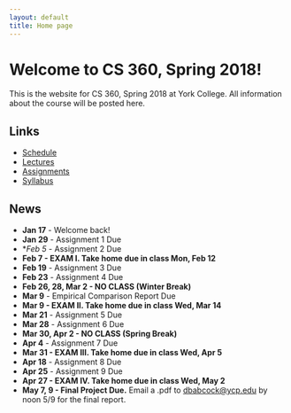 ```yaml
---
layout: default
title: Home page
---
```


# Welcome to CS 360, Spring 2018!

This is the website for CS 360, Spring 2018 at York College.
All information about the course will be posted here.

## Links

* [Schedule](schedule/index.html)
* [Lectures](lectures/index.html)
* [Assignments](assign/index.html)
* [Syllabus](syllabus.html)

## News

* **Jan 17** - Welcome back!
* **Jan 29** - Assignment 1 Due
* **Feb 5* - Assignment 2 Due
* **Feb 7 - EXAM I. Take home due in class Mon, Feb 12**
* **Feb 19** - Assignment 3 Due
* **Feb 23** - Assignment 4 Due
* **Feb 26, 28, Mar 2 - NO CLASS (Winter Break)**
* **Mar 9** - Empirical Comparison Report Due
* **Mar 9 - EXAM II. Take home due in class Wed, Mar 14**
* **Mar 21** - Assignment 5 Due
* **Mar 28** - Assignment 6 Due
* **Mar 30, Apr 2 - NO CLASS (Spring Break)**
* **Apr 4** - Assignment 7 Due
* **Mar 31 - EXAM III. Take home due in class Wed, Apr 5**
* **Apr 18** - Assignment 8 Due
* **Apr 25** - Assignment 9 Due
* **Apr 27 - EXAM IV. Take home due in class Wed, May 2**
* **May 7, 9 - Final Project Due.** Email a .pdf to dbabcock@ycp.edu by noon 5/9 for the final report.

<!--
* **Jan 18** - Welcome back!
* **Jan 30** - Assignment 1 Due
* **Feb 6** - Assignment 2 Due
* **Feb 8 - EXAM I. Take home due in class Mon, Feb 13**
* **Feb 20** - Assignment 3 Due
* **Feb 24** - Assignment 4 Due
* **Feb 27, Mar 1, 3 - NO CLASS (Winter Break)**
* **Mar 10** - Empirical Comparison Report Due
* **Mar 10 - EXAM II. Take home due in class Fri, Mar 17**
* **Mar 22** - Assignment 5 Due
* **Mar 27** - Assignment 6 Due
* **Mar 31** - Assignment 7 Due
* **Mar 31 - EXAM III. Take home due in class Wed, Apr 5**
* **Apr 14, 17 - NO CLASS (Spring Break)**
* **Apr 19** - Assignment 8 Due
* **Apr 26** - Assignment 9 Due
* **Apr 28 - EXAM IV. Take home due in class Wed, May 3**
* **May 8, 10 - Final Project Due.** Email a .pdf to dbabcock@ycp.edu by noon 5/10 for the final report.
-->
